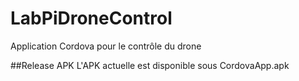 # LabPiDroneControl
Application Cordova pour le contrôle du drone

##Release APK
L'APK actuelle est disponible sous CordovaApp.apk

